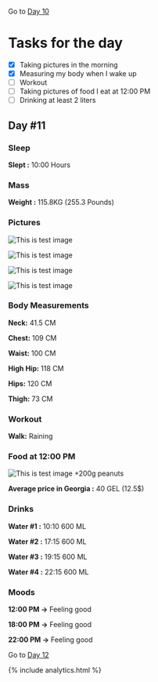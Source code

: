 Go to [Day 10](https://groot.ge/day10)

# Tasks for the day

- [x] Taking pictures in the morning
- [x] Measuring my body when I wake up
- [ ] Workout
- [ ] Taking pictures of food I eat at 12:00 PM
- [ ] Drinking at least 2 liters

## Day #11

### Sleep

**Slept :** 10:00 Hours

### Mass

**Weight :** 115.8KG (255.3 Pounds)

### Pictures

![This is test image](./assets/11/front.jpg)

![This is test image](./assets/11/left.jpg)

![This is test image](./assets/11/back.jpg)

![This is test image](./assets/11/right.jpg)

### Body Measurements

**Neck:** 41.5 CM

**Chest:** 109 CM

**Waist:** 100 CM

**High Hip:** 118 CM

**Hips:** 120 CM

**Thigh:** 73 CM

### Workout

**Walk:** Raining

### Food at 12:00 PM

![This is test image](./assets/11/food.jpg)
+200g peanuts

**Average price in Georgia :** 40 GEL (12.5$)

### Drinks

**Water #1 :** 10:10 600 ML

**Water #2 :** 17:15 600 ML

**Water #3 :** 19:15 600 ML

**Water #4 :** 22:15 600 ML

### Moods

**12:00 PM ->** Feeling good

**18:00 PM ->** Feeling good

**22:00 PM ->** Feeling good

Go to [Day 12](https://groot.ge/day12)

{% include analytics.html %}
